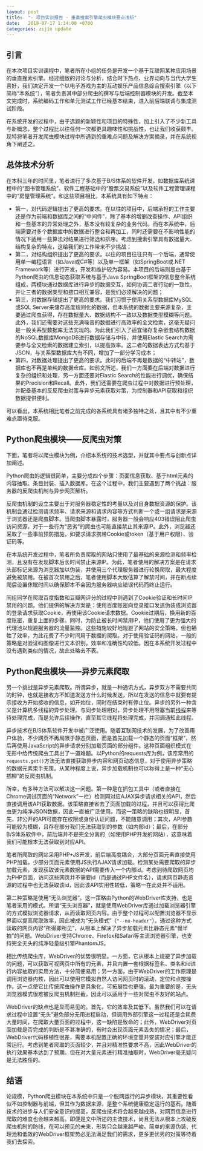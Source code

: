 ```yaml
---
layout: post
title:  "- 项目实训报告 - 垂直搜索引擎爬虫模块要点浅析"
date:   2019-07-17 1:34:00 +0700
categories: zijin update
---
```



## 引言

在本次项目实训课程中，笔者所在小组的任务是开发一个基于互联网某种应用场景的垂直搜索引擎。经过细致的讨论与分析，结合时下热点、业界动向与当代大学生喜好，我们决定开发一个以电子游戏为主的互动娱乐产品信息综合搜索引擎（以下简称“本系统”），笔者负责其中部分爬虫的撰写与后端控制器模块的开发。截至本文完成时，系统编码工作和单元测试工作已经基本结束，进入前后端联调与集成测试阶段。

在系统开发的过程中，由于选题的新颖性和项目的特殊性，加上引入了不少新工具与新概念，整个过程比以往任何一次都更具趣味性和挑战性，也让我们收获颇丰。现特将笔者开发爬虫模块过程中所遇到的重难点问题及解决方案摘录，并在系统视角下阐述之。

## 总体技术分析



在本科三年的时间里，笔者进行了多次基于B/S体系的软件开发，如数据库系统课程中的“图书管理系统”、软件工程基础中的“股票交易系统”以及软件工程管理课程中的“房屋管理系统”。和这些项目相比，本系统具有如下特点：

- 第一，对代码逻辑提出了更高的要求。在以往的项目中，后端承担的工作主要还是作为前端和数据库之间的“中间件”，除了基本的增删改查操作、API组织和一些基本的异常处理之外，基本没有较复杂的业务代码。而在本系统中，后端需要对多个数据库中的数据进行整合和再加工，同时还需要在不影响性能的情况下适用一些算法对结果进行筛选和排序。考虑到搜索引擎具有数据量大、结构复杂的特点，这给我们的工作带来不少挑战；
- 第二，对结构组织提出了更高的要求。以往的项目往往只有一个后端，通常使用单一编程语言（如Java或C#等）以及单一框架（如SpringBoot或.NET Framework等）进行开发，开发和维护较为容易。本项目的后端则是由基于Python爬虫的信息动态获取系统与基于Java SpringBoot框架的信息整合系统组成，两模块通过数据库进行异步的数据交互，如何协调二者行动的一致性，并让三者的数据类型和接口相互兼容，是我们必须解决的问题；
- 第三，对数据存储提出了更高的要求。我们习惯于使用关系型数据库MySQL或SQL Server来储存高度规则化的数据，但本系统的数据主要来源复杂，主要通过爬虫获得，存在数据量大、数据结构不一致以及数据类型模糊等问题。此外，我们还需要对这些充满噪音的数据进行高效率的全文检索，这毫无疑问是一般关系型数据库无法实现的。为此我们引入了适宜储存复杂嵌套结构数据的NoSQL数据库MongoDB进行数据存储与中转，并使用Elastic Search为需要参与全文检索的数据建立索引，以提高效率。这二者的数据表达方式均基于JSON，与关系型数据库大有不同，增加了一部分学习成本；
- 第四，对数据处理提出了更高的要求。此时的后端不再是数据的“中转站”，数据库也不再是单纯的数据仓库。如前文所述，我们一方面要在后端对数据进行复杂的组织和处理，另一方面还要对Elastic Search的性能进行调优，确保结果的Precision和Recall。此外，我们还需要在爬虫过程中对数据进行预处理，并配备基本的反反爬虫对策与异步元素获取对策，为控制器和API获取和组织数据提供便利。

可以看出，本系统相比笔者之前完成的各系统具有诸多独特之处，且其中有不少重难点亟待克服。

## Python爬虫模块——反爬虫对策

下面，笔者将以爬虫模块为例，介绍本系统的技术选型，并就其中要点与创新点详加阐述。

Python爬虫的逻辑很简单，主要分成四个步骤：页面信息获取、基于html元素的内容抽取、条目封装、插入数据库。在这个过程中，我们主要遇到了两个挑战：服务器的反爬虫机制与异步网页解析。

反爬虫机制的设立主要出于对服务器稳定性的考量以及对自身数据资源的保护。该机制会通过检测请求频率、请求来源和请求内容等方式判断一个或一组请求是来源于浏览器还是爬虫脚本。当爬虫脚本暴露时，服务器一般会响应403错误阻止爬虫访问资源，对于一些行为“恶劣”的爬虫也可能直接禁止其来源IP。此外，浏览器还采取了一些事前预防措施，如要求请求携带Cookie或token（基于用户权限）、验证码等。

在本系统开发过程中，笔者所负责爬取的网站只使用了最基础的来源检测和频率检测，且没有在发现脚本后长时间禁止来源IP。为此，笔者使用的解决方案是在请求头部标记来源为浏览器加以伪装，并使用三个代理服务器进行轮换爬取，最大程度避免被禁用。在被首次禁用之后，笔者使用脚本大致估算了解禁时间，并在断点续爬后设置休眠时间以确保脚本不会因为服务器响应错误代码而终止运行。

同组同学在爬取百度指数和豆瓣网评分的过程中则遇到了Cookie验证和长时间IP禁用的问题。他们提供的解决方案是：使用百度账密向登录接口发送伪装成浏览器的登录请求获取Cookie，再使用该Cookie请求数据。Cookie过期后，换用新的百度账密，重复上面的步骤。同时，为防止被长时间禁用IP，他们使用了更为强大的代理池以规避服务器的流量监控。这些措施较好地规避了网站的安全策略，但也牺牲了效率，为此花费了不少时间用于数据的爬取。对于使用验证码的网站，一般的策略是对验证码图像进行文本识别，效率和准确性均较低。因在本系统开发过程中没有遇到类似的情况，故此处略去不表。

## Python爬虫模块——异步元素爬取

另一个挑战是异步元素爬取。所谓异步，就是一种通讯方式，异步双方不需要共同的时钟，也就是接收方不知道发送方什么时候发送，所以在发送的信息中就要有提示接收方开始接收的信息，如开始位，同时在结束时有停止位。异步的另外一种含义是计算机多线程的异步处理。与同步处理相对，异步处理不用阻塞当前[线程](https://baike.baidu.com/item/线程/103101)来等待处理完成，而是允许后续操作，直至其它线程将处理完成，并回调通知此线程。

异步技术在B/S体系软件开发中被广泛使用。随着互联网技术的发展，为了改善用户体验，不少网页不再局限于静态页面，而是首先加载一个静态的页面“框架”，然后再使用JavaScript的异步请求分别加载页面的部分组件。这种页面组织模式在无形中给传统爬虫工具出了一道难题。以Python的requests库为例，该库常用的`requests.get()`方法无法直接获取异步内容和网页动态信息，对于使用异步策略的数据元素束手无策。从某种程度上说，异步加载机制也可以称得上是一种“无心插柳”的反爬虫机制。

所幸，有多种方法可以解决这一问题。第一种是在抓包工具中（或者直接在Chrome调试页面的“Network”一栏）检测同对应AJAX异步请求相关的API，然后直接调用该API获取数据。该策略直接省去了页面加载的过程，并且可以获得比爬虫更为纯净JSON数据，因此一直被广泛使用。而这一策略的缺陷也很明显，首先，非公开的API可能存在权限或身份认证问题，不能随意调用；其次，API参数可能较为模糊，且存在部分我们无法获取到的参数（如内部id）；最后，在部分B/S体系软件中，前后端并不是完全分离的（如使用PHP开发的网站），这意味着我们可能根本无法获取到对应API。

笔者所爬取的网站采用PHP+JS开发，前后端高度耦合，大部分页面元素直接使用PHP加载，少部分页面元素使用JS执行AJAX请求加载。检测某处需要爬取的异步加载元素，发现获取该元素数据的API需要传入一个内部id。考虑到待爬取网页均为PHP页面，访问这些网页并不需要id（而是通过PHP文件名），请求网页静态资源的过程中也无法获取该id，因此该API实用性较低，策略一在此处并不适用。

第二种策略是使用“无头浏览器”。这一策略由Python的WebDriver库支持，也是笔者采用的模式。所谓“无头浏览器”，就是使用WebDriver库通过加载浏览器引擎的方式模拟浏览器请求，从而读取网页内容。由于整个过程可以配置浏览器不显示界面以提高爬取效率，因此被成为“无头模式”（`"--no-header"`）。通过这种方式读取的网页内容“所得即所见”，从根本上解决了异步加载元素比静态元素“慢半拍”的问题。WebDriver支持Chrome、Firefox和Safari等主流浏览器引擎，也支持完全无头的纯净轻量级引擎PhantomJS。

相比传统爬虫库，WebDriver的优势很明显。一方面，它从根本上规避了异步加载的问题，可以获取可视网页中所有的元素，并且内置一套根据标签名、类名和id进行内容抽取的实用方法，十分简便易用；另一方面，由于WebDriver的工作原理是调用浏览器内核，因此可以使用它模拟自然人访问网页时的滚动、定位和点按操作。这一点使它比传统爬虫操作更具象化，可拓展性也更强。最为重要的是，无头浏览器模式很难被反爬虫机制拦截，因此可以适用于一些对爬虫不友好的站点。

WebDriver的缺点也是显而易见的。首先，它的效率及其低下。虽然我们可以在请求过程中设置“无头”避免部分无用进程启动，但调用外部引擎这一过程还是会耗费大量时间，在爬取大量页面的过程中，这一缺陷是致命的；此外，WebDriver对页面加载是否完成的判断是不甚准确的，有时会出现页面元素丢失的情况；最后，WebDriver代码移植性很差，需要本机配置正确的环境变量并安装对应引擎才能正常运行。考虑到笔者爬取的页面较少，并且对精准性要求不高，因此WebDriver的执行效果基本达到了预期。但在对大量元素进行精准抽取时，WebDriver毫无疑问是无法胜任的。

## 结语

论规模，Python爬虫模块在本系统中只是一个脱网运行的异步模块，其重要性看似不如控制器与前端，但其作为数据来源，是整个系统健康稳定运行的基石。随着技术的进步与人们安全意识的提高，反爬虫技术将会越来越成熟，对网页信息进行爬取的难度也会越来越高。即便是文中所述的主流技术，尚且无法从根本上攻破反爬虫机制的防线，在可以预见的未来，形势只会越来越严峻。简单的来源伪装、代理池和低效的WebDriver框架势必无法满足我们的需求，更多更优秀的对策等待着我们去探索。













